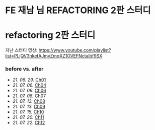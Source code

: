 # FE 재남 님 REFACTORING 2판 스터디

# refactoring 2판 스터디

지난 스터디 영상: https://www.youtube.com/playlist?list=PLjQV3hketAJmyZmqXZ1OVEFNctalbf9SX

### before vs. after

- *21. 06. 29.* [Ch01](https://github.com/roy-jung/refactoring/pull/4/files)
- *21. 07. 06.* [Ch04](https://github.com/roy-jung/refactoring/pull/5/files)
- *21. 07. 06.* [Ch06](https://github.com/roy-jung/refactoring/pull/6/files)
- *21. 07. 08.* [Ch07](https://github.com/roy-jung/refactoring/pull/7/files)
- *21. 07. 13.* [Ch08](https://github.com/roy-jung/refactoring/pull/8/files)
- *21. 07. 13.* [Ch09](https://github.com/roy-jung/refactoring/pull/9/files)
- *21. 07. 15.* [Ch10](https://github.com/roy-jung/refactoring/pull/10/files)
- *21. 07. 20.* [Ch11](https://github.com/roy-jung/refactoring/pull/11/files)
- *21. 07. 22.* [Ch12](https://github.com/roy-jung/refactoring/pull/12/files)
